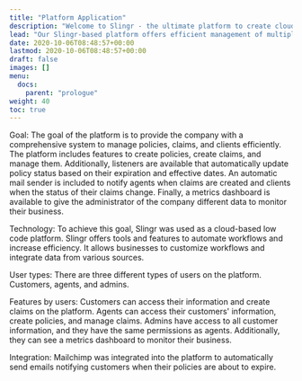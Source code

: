 ```yaml
---
title: "Platform Application"
description: "Welcome to Slingr - the ultimate platform to create cloud apps that integrate with other SaaS solutions seamlessly! If you're wondering what Slingr is, then look no further. "
lead: "Our Slingr-based platform offers efficient management of multiple funcionalities"
date: 2020-10-06T08:48:57+00:00
lastmod: 2020-10-06T08:48:57+00:00
draft: false
images: []
menu:
  docs:
    parent: "prologue"
weight: 40
toc: true
---
```

Goal: The goal of the platform is to provide the company with a comprehensive system to manage policies, claims, and clients efficiently. The platform includes features to create policies, create claims, and manage them. Additionally, listeners are available that automatically update policy status based on their expiration and effective dates. An automatic mail sender is included to notify agents when claims are created and clients when the status of their claims change. Finally, a metrics dashboard is available to give the administrator of the company different data to monitor their business.

Technology: To achieve this goal, Slingr was used as a cloud-based low code platform. Slingr offers tools and features to automate workflows and increase efficiency. It allows businesses to customize workflows and integrate data from various sources.

User types: There are three different types of users on the platform. Customers, agents, and admins.

Features by users: Customers can access their information and create claims on the platform. Agents can access their customers' information, create policies, and manage claims. Admins have access to all customer information, and they have the same permissions as agents. Additionally, they can see a metrics dashboard to monitor their business.

Integration: Mailchimp was integrated into the platform to automatically send emails notifying customers when their policies are about to expire.